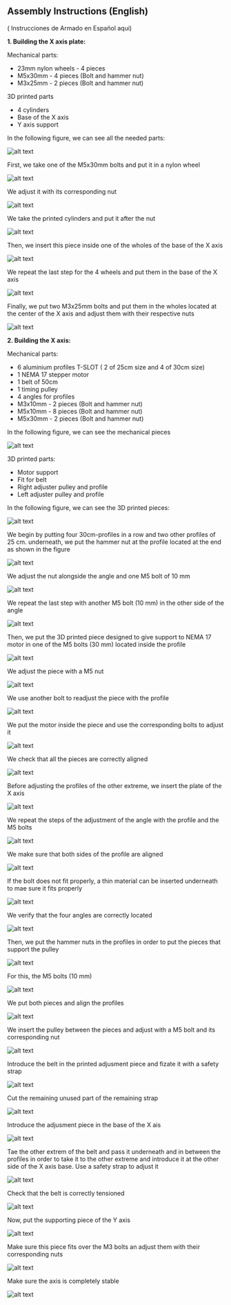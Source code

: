 ## Assembly Instructions (English) ##
( Instrucciones de Armado en Español aqui)

**1. Building the X axis plate:**

Mechanical parts:

- 23mm nylon wheels - 4 pieces               
- M5x30mm - 4 pieces (Bolt and hammer nut)   
- M3x25mm - 2 pieces (Bolt and hammer nut)            

3D printed parts 
- 4 cylinders         
- Base of the X axis  
- Y axis support     

In the following figure, we can see all the needed parts:

![alt text](https://raw.githubusercontent.com/FOSH-following-demand/Micro_Manipulator/master/documentation/building/Fig.%2025.jpeg)

First, we take one of the M5x30mm bolts and put it in a nylon wheel

![alt text](https://raw.githubusercontent.com/FOSH-following-demand/Micro_Manipulator/master/documentation/building/Fig.%2026..jpeg)

We adjust it with its corresponding nut 

![alt text](https://raw.githubusercontent.com/FOSH-following-demand/Micro_Manipulator/master/documentation/building/Fig.%2027..jpeg)

We take the printed cylinders and put it after the nut 

![alt text](https://raw.githubusercontent.com/FOSH-following-demand/Micro_Manipulator/master/documentation/building/Fig.%2028..jpeg)

Then, we insert this piece inside one of the wholes of the base of the X axis 

![alt text](https://raw.githubusercontent.com/FOSH-following-demand/Micro_Manipulator/master/documentation/building/Fig.%2029..jpeg)

We repeat the last step for the 4 wheels and put them in the base of the X axis

![alt text](https://raw.githubusercontent.com/FOSH-following-demand/Micro_Manipulator/master/documentation/building/Fig.%2030..jpeg)

Finally, we put two M3x25mm bolts and put them in the wholes located at the center of the X axis and adjust them with their respective nuts 

![alt text](https://raw.githubusercontent.com/FOSH-following-demand/Micro_Manipulator/master/documentation/building/Fig.%2031..jpeg)


**2. Building the X axis:**

Mechanical parts:

- 6 aluminium profiles T-SLOT ( 2 of 25cm size and 4 of 30cm size)
- 1 NEMA 17 stepper motor 
- 1 belt of 50cm 
- 1 timing pulley 
- 4 angles for profiles 
- M3x10mm - 2 pieces (Bolt and hammer nut) 
- M5x10mm - 8 pieces (Bolt and hammer nut) 
- M5x30mm - 2 pieces (Bolt and hammer nut) 

In the following figure, we can see the mechanical pieces 

![alt text](https://raw.githubusercontent.com/FOSH-following-demand/Micro_Manipulator/master/documentation/building/Fig.1.jpeg)

3D printed parts:

- Motor support 
- Fit for belt 
- Right adjuster pulley and profile 
- Left adjuster pulley and profile 

In the following figure, we can see the 3D printed pieces:

![alt text](https://raw.githubusercontent.com/FOSH-following-demand/Micro_Manipulator/master/documentation/building/Fig.%2024..jpeg)

We begin by putting four 30cm-profiles in a row and two other profiles of 25 cm. underneath, we put the hammer nut at the profile located at the end as shown in the figure

![alt text](https://raw.githubusercontent.com/FOSH-following-demand/Micro_Manipulator/master/documentation/building/Fig.%202..jpeg)

We adjust the nut alongside the angle and one M5 bolt of 10 mm

![alt text](https://raw.githubusercontent.com/FOSH-following-demand/Micro_Manipulator/master/documentation/building/Fig.%203..jpeg)

We repeat the last step with another M5 bolt (10 mm) in the other side of the angle

![alt text](https://raw.githubusercontent.com/FOSH-following-demand/Micro_Manipulator/master/documentation/building/Fig.4..jpeg)

Then, we put the 3D printed piece designed to give support to NEMA 17 motor in one of the M5 bolts (30 mm) located inside the profile

![alt text](https://raw.githubusercontent.com/FOSH-following-demand/Micro_Manipulator/master/documentation/building/Fig.%206..jpeg)

We adjust the piece with a M5 nut 

![alt text](https://raw.githubusercontent.com/FOSH-following-demand/Micro_Manipulator/master/documentation/building/FIG5.jpeg)

We use another bolt to readjust the piece with the profile  

![alt text](https://raw.githubusercontent.com/FOSH-following-demand/Micro_Manipulator/master/documentation/building/Fig.7..jpeg)

We put the motor inside the piece and use the corresponding bolts to adjust it 

![alt text](https://raw.githubusercontent.com/FOSH-following-demand/Micro_Manipulator/master/documentation/building/Fig.8..jpeg)

We check that all the pieces are correctly aligned 

![alt text](https://raw.githubusercontent.com/FOSH-following-demand/Micro_Manipulator/master/documentation/building/Fig.9..jpeg)

Before adjusting the profiles of the other extreme, we insert the plate of the X axis 

![alt text](https://raw.githubusercontent.com/FOSH-following-demand/Micro_Manipulator/master/documentation/building/Fig.10..jpeg)

We repeat the steps of the adjustment of the angle with the profile and the M5 bolts 

![alt text](https://raw.githubusercontent.com/FOSH-following-demand/Micro_Manipulator/master/documentation/building/Fig.11..jpeg)

We make sure that both sides of the profile are aligned 

![alt text](https://raw.githubusercontent.com/FOSH-following-demand/Micro_Manipulator/master/documentation/building/Fig.12..jpeg)

If the bolt does not fit properly, a thin material can be inserted underneath to mae sure it fits properly 

![alt text](https://raw.githubusercontent.com/FOSH-following-demand/Micro_Manipulator/master/documentation/building/Fig.13.jpeg)

We verify that the four angles are correctly located

![alt text](https://raw.githubusercontent.com/FOSH-following-demand/Micro_Manipulator/master/documentation/building/Fig.14..jpeg)

Then, we put the hammer nuts in the profiles in order to put the pieces that support the pulley 

![alt text](https://raw.githubusercontent.com/FOSH-following-demand/Micro_Manipulator/master/documentation/building/Fig.15..jpeg)

For this, the M5 bolts (10 mm)

![alt text](https://raw.githubusercontent.com/FOSH-following-demand/Micro_Manipulator/master/documentation/building/Fig.16..jpeg)

We put both pieces and align the profiles 

![alt text](https://raw.githubusercontent.com/FOSH-following-demand/Micro_Manipulator/master/documentation/building/Fig.17..jpeg)

We insert the pulley between the pieces and adjust with a M5 bolt and its corresponding nut 

![alt text](https://raw.githubusercontent.com/FOSH-following-demand/Micro_Manipulator/master/documentation/building/Fig.%2019.jpeg)

Introduce the belt in the printed adjusment piece and fizate it with a safety strap 

![alt text](https://raw.githubusercontent.com/FOSH-following-demand/Micro_Manipulator/master/documentation/building/Fig.%2020..jpeg)

Cut the remaining unused part of the remaining strap 

![alt text](https://raw.githubusercontent.com/FOSH-following-demand/Micro_Manipulator/master/documentation/building/Fig.%2021..jpeg)

Introduce the adjusment piece in the base of the X ais

![alt text](https://raw.githubusercontent.com/FOSH-following-demand/Micro_Manipulator/master/documentation/building/Fig.%2022..jpeg)

Tae the other extrem of the belt and pass it underneath and in between the profiles in order to take it to the other extreme and introduce it at the other side of the X axis base. Use a safety strap to adjust it 

![alt text](https://raw.githubusercontent.com/FOSH-following-demand/Micro_Manipulator/master/documentation/building/FIG25.jpeg)

Check that the belt is correctly tensioned 

![alt text](https://raw.githubusercontent.com/FOSH-following-demand/Micro_Manipulator/master/documentation/building/Fig.23..jpeg)

Now, put the supporting piece of the Y axis 

![alt text](https://raw.githubusercontent.com/FOSH-following-demand/Micro_Manipulator/master/documentation/building/Fig.%2032..jpeg)

Make sure this piece fits over the M3 bolts an adjust them with their corresponding nuts 

![alt text](https://raw.githubusercontent.com/FOSH-following-demand/Micro_Manipulator/master/documentation/building/Fig.%2033..jpeg)

Make sure the axis is completely stable 

![alt text](https://raw.githubusercontent.com/FOSH-following-demand/Micro_Manipulator/master/documentation/building/Fig.%2034..jpeg)
